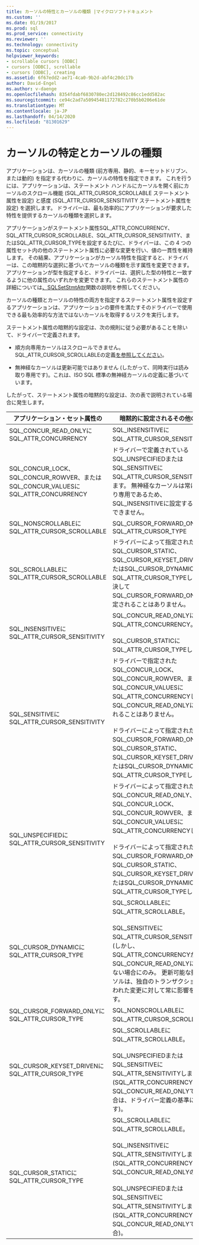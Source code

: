 ```yaml
---
title: カーソルの特性とカーソルの種類 |マイクロソフトドキュメント
ms.custom: ''
ms.date: 01/19/2017
ms.prod: sql
ms.prod_service: connectivity
ms.reviewer: ''
ms.technology: connectivity
ms.topic: conceptual
helpviewer_keywords:
- scrollable cursors [ODBC]
- cursors [ODBC], scrollable
- cursors [ODBC], creating
ms.assetid: 6f67edd2-ae71-4ca0-9b2d-abf4c20dc17b
author: David-Engel
ms.author: v-daenge
ms.openlocfilehash: 8354fdabf6830780ec2d128492c86cc1edd582ac
ms.sourcegitcommit: ce94c2ad7a50945481172782c270b5b0206e61de
ms.translationtype: MT
ms.contentlocale: ja-JP
ms.lasthandoff: 04/14/2020
ms.locfileid: "81301629"
---
```

# <a name="cursor-characteristics-and-cursor-type"></a>カーソルの特定とカーソルの種類
アプリケーションは、カーソルの種類 (前方専用、静的、キーセットドリブン、または動的) を指定する代わりに、カーソルの特性を指定できます。 これを行うには、アプリケーションは、ステートメント ハンドルにカーソルを開く前にカーソルのスクロール機能 (SQL_ATTR_CURSOR_SCROLLABLE ステートメント属性を設定) と感度 (SQL_ATTR_CURSOR_SENSITIVITY ステートメント属性を設定) を選択します。 ドライバーは、最も効率的にアプリケーションが要求した特性を提供するカーソルの種類を選択します。  
  
 アプリケーションがステートメント属性SQL_ATTR_CONCURRENCY、SQL_ATTR_CURSOR_SCROLLABLE、SQL_ATTR_CURSOR_SENSITIVITY、またはSQL_ATTR_CURSOR_TYPEを設定するたびに、ドライバーは、この 4 つの属性セット内の他のステートメント属性に必要な変更を行い、値の一貫性を維持します。 その結果、アプリケーションがカーソル特性を指定すると、ドライバーは、この暗黙的な選択に基づいてカーソルの種類を示す属性を変更できます。アプリケーションが型を指定すると、ドライバーは、選択した型の特性と一致するように他の属性のいずれかを変更できます。 これらのステートメント属性の詳細については[、SQLSetStmtAttr](../../../odbc/reference/syntax/sqlsetstmtattr-function.md)関数の説明を参照してください。  
  
 カーソルの種類とカーソルの特性の両方を指定するステートメント属性を設定するアプリケーションは、アプリケーションの要件を満たすそのドライバーで使用できる最も効率的な方法ではないカーソルを取得するリスクを実行します。  
  
 ステートメント属性の暗黙的な設定は、次の規則に従う必要があることを除いて、ドライバーで定義されます。  
  
-   順方向専用カーソルはスクロールできません。SQL_ATTR_CURSOR_SCROLLABLEの定義[を参照してください](../../../odbc/reference/syntax/sqlsetstmtattr-function.md)。  
  
-   無神経なカーソルは更新可能ではありません (したがって、同時実行は読み取り専用です)。これは、ISO SQL 標準の無神経カーソルの定義に基づいています。  
  
 したがって、ステートメント属性の暗黙的な設定は、次の表で説明されている場合に発生します。  
  
|アプリケーション・セット属性の|暗黙的に設定されるその他の属性|  
|-----------------------------------|-------------------------------------|  
|SQL_CONCUR_READ_ONLYにSQL_ATTR_CONCURRENCY|SQL_INSENSITIVEにSQL_ATTR_CURSOR_SENSITIVITY。|  
|SQL_CONCUR_LOCK、SQL_CONCUR_ROWVER、またはSQL_CONCUR_VALUESにSQL_ATTR_CONCURRENCY|ドライバーで定義されているSQL_UNSPECIFIEDまたはSQL_SENSITIVEにSQL_ATTR_CURSOR_SENSITIVITYします。 無神経なカーソルは常に読み取り専用であるため、SQL_INSENSITIVEに設定することはできません。|  
|SQL_NONSCROLLABLEにSQL_ATTR_CURSOR_SCROLLABLE|SQL_CURSOR_FORWARD_ONLYにSQL_ATTR_CURSOR_TYPE|  
|SQL_SCROLLABLEにSQL_ATTR_CURSOR_SCROLLABLE|ドライバーによって指定されたSQL_CURSOR_STATIC、SQL_CURSOR_KEYSET_DRIVEN、またはSQL_CURSOR_DYNAMICにSQL_ATTR_CURSOR_TYPEします。 決してSQL_CURSOR_FORWARD_ONLYに設定されることはありません。|  
|SQL_INSENSITIVEにSQL_ATTR_CURSOR_SENSITIVITY|SQL_CONCUR_READ_ONLYにSQL_ATTR_CONCURRENCY。<br /><br /> SQL_CURSOR_STATICにSQL_ATTR_CURSOR_TYPEします。|  
|SQL_SENSITIVEにSQL_ATTR_CURSOR_SENSITIVITY|ドライバーで指定されたSQL_CONCUR_LOCK、SQL_CONCUR_ROWVER、またはSQL_CONCUR_VALUESにSQL_ATTR_CONCURRENCYします。 SQL_CONCUR_READ_ONLYに設定されることはありません。<br /><br /> ドライバーによって指定されたSQL_CURSOR_FORWARD_ONLY、SQL_CURSOR_STATIC、SQL_CURSOR_KEYSET_DRIVEN、またはSQL_CURSOR_DYNAMICにSQL_ATTR_CURSOR_TYPEします。|  
|SQL_UNSPECIFIEDにSQL_ATTR_CURSOR_SENSITIVITY|ドライバーによって指定されたSQL_CONCUR_READ_ONLY、SQL_CONCUR_LOCK、SQL_CONCUR_ROWVER、またはSQL_CONCUR_VALUESにSQL_ATTR_CONCURRENCYします。<br /><br /> ドライバーによって指定されたSQL_CURSOR_FORWARD_ONLY、SQL_CURSOR_STATIC、SQL_CURSOR_KEYSET_DRIVEN、またはSQL_CURSOR_DYNAMICにSQL_ATTR_CURSOR_TYPEします。|  
|SQL_CURSOR_DYNAMICにSQL_ATTR_CURSOR_TYPE|SQL_SCROLLABLEにSQL_ATTR_SCROLLABLE。<br /><br /> SQL_SENSITIVEにSQL_ATTR_CURSOR_SENSITIVITY。 (しかし、SQL_ATTR_CONCURRENCYがSQL_CONCUR_READ_ONLYに等しくない場合にのみ。 更新可能な動的カーソルは、独自のトランザクションで行われた変更に対して常に影響を受けます。|  
|SQL_CURSOR_FORWARD_ONLYにSQL_ATTR_CURSOR_TYPE|SQL_NONSCROLLABLEにSQL_ATTR_CURSOR_SCROLLABLE。|  
|SQL_CURSOR_KEYSET_DRIVENにSQL_ATTR_CURSOR_TYPE|SQL_SCROLLABLEにSQL_ATTR_SCROLLABLE。<br /><br /> SQL_UNSPECIFIEDまたはSQL_SENSITIVEにSQL_ATTR_SENSITIVITYします (SQL_ATTR_CONCURRENCYがSQL_CONCUR_READ_ONLYでない場合は、ドライバー定義の基準に従います)。|  
|SQL_CURSOR_STATICにSQL_ATTR_CURSOR_TYPE|SQL_SCROLLABLEにSQL_ATTR_SCROLLABLE。<br /><br /> SQL_INSENSITIVEにSQL_ATTR_SENSITIVITYします (SQL_ATTR_CONCURRENCYがSQL_CONCUR_READ_ONLYの場合)。<br /><br /> SQL_UNSPECIFIEDまたはSQL_SENSITIVEにSQL_ATTR_SENSITIVITYします (SQL_ATTR_CONCURRENCYがSQL_CONCUR_READ_ONLYでない場合)。|
